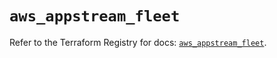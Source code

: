 # `aws_appstream_fleet`

Refer to the Terraform Registry for docs: [`aws_appstream_fleet`](https://registry.terraform.io/providers/hashicorp/aws/5.33.0/docs/resources/appstream_fleet).
